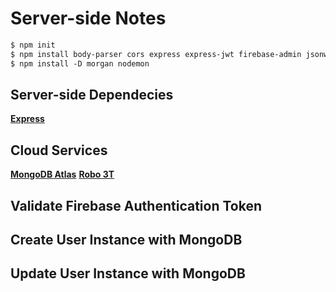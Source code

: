 # Server-side Notes

```txt
$ npm init
$ npm install body-parser cors express express-jwt firebase-admin jsonwebtoken mongoose 
$ npm install -D morgan nodemon
```

## Server-side Dependecies

**[Express](<>)**

## Cloud Services

**[MongoDB Atlas](<>)**
**[Robo 3T](<>)**

## Validate Firebase Authentication Token

## Create User Instance with MongoDB

## Update User Instance with MongoDB
